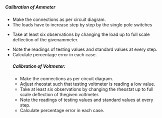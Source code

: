 <h5>Calibration of Ammeter</h5>
<ul>

 
<li>Make the connections as per circuit diagram.
  </li>
  <li>
    The loads have to increase step by step by the single pole switches </li>
  <li>
 
Take at least six observations by changing the load up to full scale deflection of the givenammeter. </li>
 <li>
   Note the readings of testing values and standard values at every step.</li>
<li> 
Calculate percentage error in each case.</li></ol>
<h5>Calibration of Voltmeter:</h5>
<ul>
 <li>
   Make the connections as per circuit diagram. </li>
 
  <li>Adjust rheostat such that testing voltmeter is reading a low value. </li>
 
<li>Take at least six observations by changing the rheostat up to full scale deflection of thegiven voltmeter. </li>
 
  <li>Note the readings of testing values and standard values at every step. </li>
 
  <li>Calculate percentage error in each case.</li>
  </ul>
